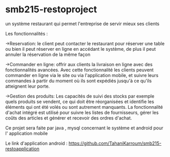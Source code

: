 # smb215-restoproject

un système restaurant qui permet l'entreprise 
de servir mieux ses clients

Les fonctionnalités :

->Reservation: le client peut contacter le restaurant pour réserver une table ou bien il peut réserver en ligne en accédant le système, de plus il peut annuler la réservation de la même façon

->Commander en ligne: offrir aux clients la livraison en ligne avec des fonctionnalités avancées. Avec cette fonctionnalité les clients peuvent commander en ligne via le site ou via l'application mobile, et suivre leurs commandes à partir du moment où ils sont expédiés jusqu'à ce qu'ils atteignent leur porte.

->Gestion des produits: Les capacités de suivi des stocks par exemple quels produits se vendent, ce qui doit être réorganisées et identifie les éléments qui ont été volés ou sont autrement manquants. La fonctionnalité d'achat intégré est utilisé pour suivre les listes de fournisseurs, gérer les coûts des articles et générer et recevoir des ordres d'achat.

Ce projet sera faite par java , mysql concernant le système et android pour l' application mobile

Le link d'application android : https://github.com/TahaniKarroum/smb215-restoapplication 
